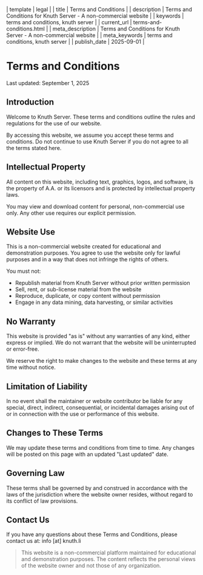 | template | legal |
| title | Terms and Conditions |
| description | Terms and Conditions for Knuth Server - A non-commercial website |
| keywords | terms and conditions, knuth server |
| current_url | terms-and-conditions.html |
| meta_description | Terms and Conditions for Knuth Server - A non-commercial website |
| meta_keywords | terms and conditions, knuth server |
| publish_date | 2025-09-01 |

# Terms and Conditions

Last updated: September 1, 2025

## Introduction

Welcome to Knuth Server. These terms and conditions outline the rules and regulations for the use of our website.

By accessing this website, we assume you accept these terms and conditions. Do not continue to use Knuth Server if you do not agree to all the terms stated here.

## Intellectual Property

All content on this website, including text, graphics, logos, and software, is the property of A.A. or its licensors and is protected by intellectual property laws.

You may view and download content for personal, non-commercial use only. Any other use requires our explicit permission.

## Website Use

This is a non-commercial website created for educational and demonstration purposes. You agree to use the website only for lawful purposes and in a way that does not infringe the rights of others.

You must not:

- Republish material from Knuth Server without prior written permission
- Sell, rent, or sub-license material from the website
- Reproduce, duplicate, or copy content without permission
- Engage in any data mining, data harvesting, or similar activities

## No Warranty

This website is provided "as is" without any warranties of any kind, either express or implied. We do not warrant that the website will be uninterrupted or error-free.

We reserve the right to make changes to the website and these terms at any time without notice.

## Limitation of Liability

In no event shall the maintainer or website contributor be liable for any special, direct, indirect, consequential, or incidental damages arising out of or in connection with the use or performance of this website.

## Changes to These Terms

We may update these terms and conditions from time to time. Any changes will be posted on this page with an updated "Last updated" date.

## Governing Law

These terms shall be governed by and construed in accordance with the laws of the jurisdiction where the website owner resides, without regard to its conflict of law provisions.

## Contact Us

If you have any questions about these Terms and Conditions, please contact us at: info [at] knuth.li

> This website is a non-commercial platform maintained for educational and demonstration purposes. The content reflects the personal views of the website owner and not those of any organization.
